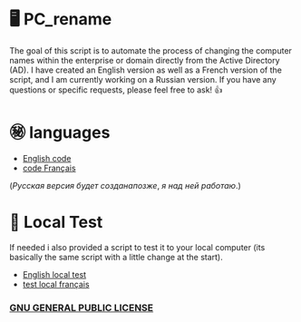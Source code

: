 # 🖥️ PC_rename

The goal of this script is to automate the process of changing the computer names within the enterprise or domain directly from the Active Directory (AD). I have created an English version as well as a French version of the script, and I am currently working on a Russian version. If you have any questions or specific requests, please feel free to ask!  👍
# ㊙️ languages 
* [English code](https://github.com/Narco360/PC_rename/blob/main/code/en/Version/1.1.ps1)
* [code Français](https://github.com/Narco360/PC_rename/blob/main/code/fr/Version/1.1.ps1)

($Русская$ $версия$ $будет$ $создана позже,$ $я$ $над$ $ней$ $работаю.$)
# 🧪 Local Test
If needed i also provided a script to test it to your local computer (its basically the same script with a little change at the start).
* [English local test](https://github.com/Narco360/PC_rename/blob/main/code/en/LocalRename.ps1)
* [test local français](https://github.com/Narco360/PC_rename/blob/main/code/fr/LocalRename.ps1)

### [GNU GENERAL PUBLIC LICENSE](https://github.com/Narco360/PC_rename/blob/main/LICENSE)
